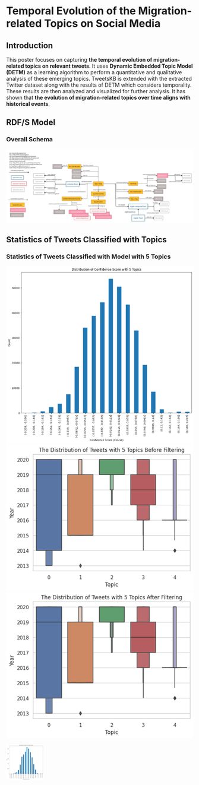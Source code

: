 # Temporal Evolution of the Migration-related Topics on Social Media

## Introduction

This poster focuses on capturing **the temporal evolution of migration-related topics on relevant tweets**. 
It uses **Dynamic Embedded Topic Model (DETM)** as a learning algorithm to perform a quantitative
and qualitative analysis of these emerging topics. TweetsKB is extended
with the extracted Twitter dataset along with the results of DETM which
considers temporality. These results are then analyzed and visualized for
further analysis. It has shown that **the evolution of migration-related topics over time aligns with historical events**. 

## RDF/S Model
### Overall Schema

![](images/migrationKB_schema.png)


## Statistics of Tweets Classified with Topics

### Statistics of Tweets Classified with Model with 5 Topics 

![](images/dist_plots/dist_cossim_5.png) ![](images/dist_plots/dist_before_filtering_time_5.png) ![](images/dist_plots/dist_after_filtering_time_5.png)

<img src="images/dist_plots/dist_cossim_5.png" width="100px"/>